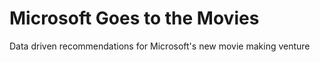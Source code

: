 # Microsoft Goes to the Movies
Data driven recommendations for Microsoft's new movie making venture
